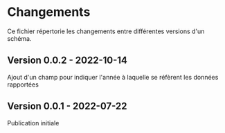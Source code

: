 <MenuSchema />

# Changements

Ce fichier répertorie les changements entre différentes versions d'un schéma.

## Version 0.0.2 - 2022-10-14

Ajout d'un champ pour indiquer l'année à laquelle se réfèrent les données rapportées

## Version 0.0.1 - 2022-07-22

Publication initiale

